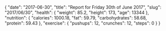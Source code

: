 {
    "date": "2017-06-30",
    "title": "Report for Friday 30th of June 2017",
    "slug": "2017\/06\/30",
    "health": {
        "weight": 85.2,
        "height": 173,
        "age": 13344
    },
    "nutrition": {
        "calories": 1000.18,
        "fat": 59.79,
        "carbohydrates": 58.68,
        "protein": 59.43
    },
    "exercise": {
        "pushups": 12,
        "crunches": 12,
        "steps": 0
    }
}